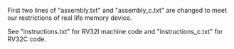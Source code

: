 First two lines of "assembly.txt" and "assembly_c.txt" are changed to meet our restrictions of real life memory device.

See "instructions.txt" for RV32I machine code and "instructions_c.txt" for RV32C code.
